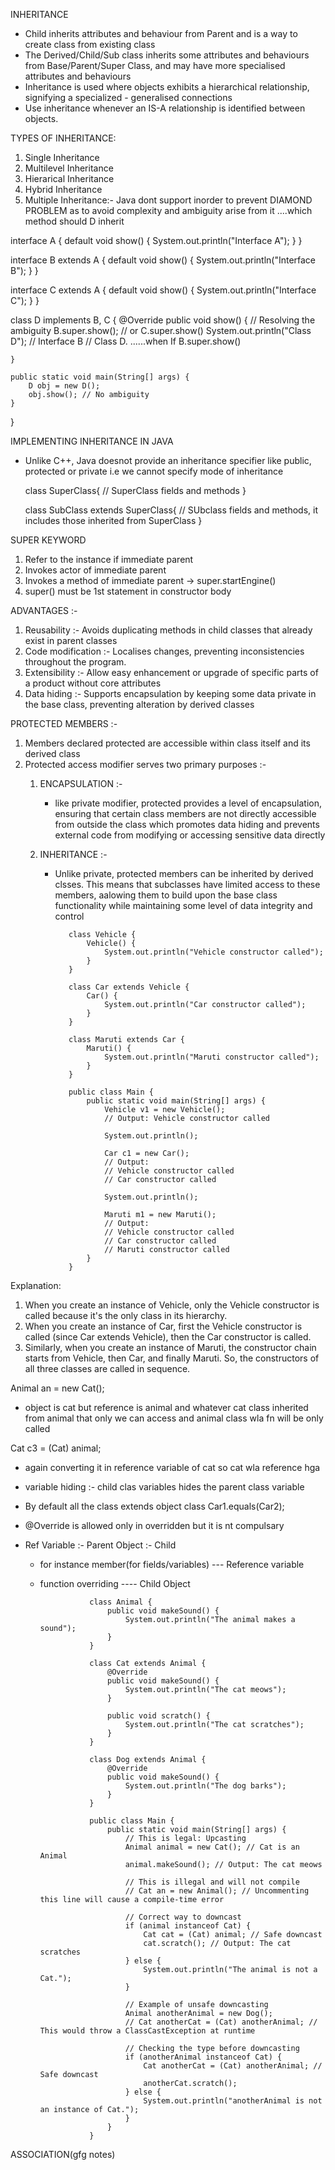 INHERITANCE
  - Child inherits attributes and behaviour from Parent and is a way to create class from existing class
  - The Derived/Child/Sub class inherits some attributes and behaviours from Base/Parent/Super Class, and may have more specialised attributes and behaviours
  - Inheritance is used where objects exhibits a hierarchical relationship, signifying a specialized - generalised connections
  - Use inheritance whenever an IS-A relationship is identified between objects.

TYPES OF INHERITANCE:
  1) Single Inheritance
  2) Multilevel Inheritance
  3) Hierarical Inheritance
  4) Hybrid Inheritance
  5) Multiple Inheritance:- Java dont support inorder to prevent DIAMOND PROBLEM as to avoid complexity and ambiguity arise
     from it ....which method should D inherit


interface A {
    default void show() {
        System.out.println("Interface A");
    }
}

interface B extends A {
    default void show() {
        System.out.println("Interface B");
    }
}

interface C extends A {
    default void show() {
        System.out.println("Interface C");
    }
}

class D implements B, C {
    @Override
    public void show() {
        // Resolving the ambiguity
        B.super.show(); // or C.super.show()
        System.out.println("Class D");
        // Interface B
        // Class D.  ......when If B.super.show()

    }

    public static void main(String[] args) {
        D obj = new D();
        obj.show(); // No ambiguity
    }
}



IMPLEMENTING INHERITANCE IN JAVA
  - Unlike C++, Java doesnot provide an inheritance specifier like public, protected or private i.e we cannot specify mode of inheritance
    
    class SuperClass{
       // SuperClass fields and methods
    }

    class SubClass extends SuperClass{
      // SUbclass fields and methods, it includes those inherited from SuperClass
    }


SUPER KEYWORD
  1) Refer to the instance if immediate parent
  2) Invokes actor of immediate parent
  3) Invokes a method of immediate parent  ->   super.startEngine()
  4) super() must be 1st statement in constructor body


ADVANTAGES :- 
  1) Reusability :- Avoids duplicating methods in child classes that already exist in parent classes
  2) Code modification :- Localises changes, preventing inconsistencies throughout the program.
  3) Extensibility :- Allow easy enhancement or upgrade of specific parts of a product without core attributes
  4) Data hiding :- Supports encapsulation by keeping some data private in the base class, preventing alteration by derived classes


PROTECTED MEMBERS :-
1) Members declared protected are accessible within class itself and its derived class
2) Protected access modifier serves two primary purposes :-
    1) ENCAPSULATION :-
         - like private modifier, protected provides a level of encapsulation, ensuring that certain class members are not directly accessible from outside the class which promotes data hiding and prevents external code from modifying or accessing sensitive data directly

    2) INHERITANCE :-
         - Unlike private, protected members can be inherited by derived clsses. This means that subclasses have limited access to these members, aalowing them to build upon the base class functionality while maintaining some level of data integrity and control




                  class Vehicle {
                      Vehicle() {
                          System.out.println("Vehicle constructor called");
                      }
                  }

                  class Car extends Vehicle {
                      Car() {
                          System.out.println("Car constructor called");
                      }
                  }

                  class Maruti extends Car {
                      Maruti() {
                          System.out.println("Maruti constructor called");
                      }
                  }

                  public class Main {
                      public static void main(String[] args) {
                          Vehicle v1 = new Vehicle();
                          // Output: Vehicle constructor called

                          System.out.println();

                          Car c1 = new Car();
                          // Output:
                          // Vehicle constructor called
                          // Car constructor called

                          System.out.println();

                          Maruti m1 = new Maruti();
                          // Output:
                          // Vehicle constructor called
                          // Car constructor called
                          // Maruti constructor called
                      }
                  }

Explanation:

1) When you create an instance of Vehicle, only the Vehicle constructor is called because it's the only class in its hierarchy.
2) When you create an instance of Car, first the Vehicle constructor is called (since Car extends Vehicle), then the Car constructor is called.
3) Similarly, when you create an instance of Maruti, the constructor chain starts from Vehicle, then Car, and finally Maruti. So, the constructors of all three classes are called in sequence.

Animal an = new Cat();
 - object is cat but reference is animal and whatever cat class inherited from animal that only we can access and 
 animal class wla fn will be only called

Cat c3 = (Cat) animal;
 - again converting it in reference variable of cat so cat wla reference hga

- variable hiding :- child clas variables hides the parent class variable

- By default all the class  extends object class    Car1.equals(Car2);
- @Override is allowed only in overridden but it is nt compulsary

- Ref Variable :- Parent          Object :- Child
   - for instance member(for fields/variables) --- Reference variable
   - function overriding  ---- Child Object

                    class Animal {
                        public void makeSound() {
                            System.out.println("The animal makes a sound");
                        }
                    }
                    
                    class Cat extends Animal {
                        @Override
                        public void makeSound() {
                            System.out.println("The cat meows");
                        }
                    
                        public void scratch() {
                            System.out.println("The cat scratches");
                        }
                    }
                    
                    class Dog extends Animal {
                        @Override
                        public void makeSound() {
                            System.out.println("The dog barks");
                        }
                    }
                    
                    public class Main {
                        public static void main(String[] args) {
                            // This is legal: Upcasting
                            Animal animal = new Cat(); // Cat is an Animal
                            animal.makeSound(); // Output: The cat meows
                    
                            // This is illegal and will not compile
                            // Cat an = new Animal(); // Uncommenting this line will cause a compile-time error
                    
                            // Correct way to downcast
                            if (animal instanceof Cat) {
                                Cat cat = (Cat) animal; // Safe downcast
                                cat.scratch(); // Output: The cat scratches
                            } else {
                                System.out.println("The animal is not a Cat.");
                            }
                    
                            // Example of unsafe downcasting
                            Animal anotherAnimal = new Dog();
                            // Cat anotherCat = (Cat) anotherAnimal; // This would throw a ClassCastException at runtime
                    
                            // Checking the type before downcasting
                            if (anotherAnimal instanceof Cat) {
                                Cat anotherCat = (Cat) anotherAnimal; // Safe downcast
                                anotherCat.scratch();
                            } else {
                                System.out.println("anotherAnimal is not an instance of Cat.");
                            }
                        }
                    }


ASSOCIATION(gfg notes)
